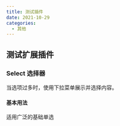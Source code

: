 ```yaml
---
title: 测试插件
date: 2021-10-29
categories:
  - 其他
---
```


## 测试扩展插件

### Select 选择器

当选项过多时，使用下拉菜单展示并选择内容。

#### 基本用法

适用广泛的基础单选

<template>
  <el-select v-model="value" placeholder="请选择">
    <el-option
      v-for="item in options"
      :key="item.value"
      :label="item.label"
      :value="item.value">
    </el-option>
  </el-select>
</template>
<script>
  export default {
    data() {
      return {
        options: [{
          value: '选项1',
          label: '黄金糕'
        }, {
          value: '选项2',
          label: '双皮奶'
        }],
        value: ''
      }
    }
  }
</script>
